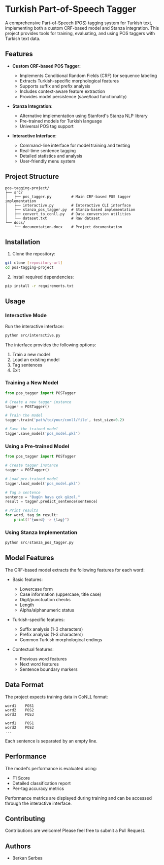 # Turkish Part-of-Speech Tagger

A comprehensive Part-of-Speech (POS) tagging system for Turkish text, implementing both a custom CRF-based model and Stanza integration. This project provides tools for training, evaluating, and using POS taggers with Turkish text data.

## Features

- **Custom CRF-based POS Tagger:**
  - Implements Conditional Random Fields (CRF) for sequence labeling
  - Extracts Turkish-specific morphological features
  - Supports suffix and prefix analysis
  - Includes context-aware feature extraction
  - Provides model persistence (save/load functionality)

- **Stanza Integration:**
  - Alternative implementation using Stanford's Stanza NLP library
  - Pre-trained models for Turkish language
  - Universal POS tag support

- **Interactive Interface:**
  - Command-line interface for model training and testing
  - Real-time sentence tagging
  - Detailed statistics and analysis
  - User-friendly menu system

## Project Structure

```
pos-tagging-project/
├── src/
│   ├── pos_tagger.py         # Main CRF-based POS tagger implementation
│   ├── interactive.py        # Interactive CLI interface
│   ├── stanza_pos_tagger.py  # Stanza-based implementation
│   ├── convert_to_conll.py   # Data conversion utilities
│   └── dataset.txt           # Raw dataset
└── docs/
    └── documentation.docx    # Project documentation
```

## Installation

1. Clone the repository:
```bash
git clone [repository-url]
cd pos-tagging-project
```

2. Install required dependencies:
```bash
pip install -r requirements.txt
```

## Usage

### Interactive Mode

Run the interactive interface:

```bash
python src/interactive.py
```

The interface provides the following options:
1. Train a new model
2. Load an existing model
3. Tag sentences
4. Exit

### Training a New Model

```python
from pos_tagger import POSTagger

# Create a new tagger instance
tagger = POSTagger()

# Train the model
tagger.train('path/to/your/conll/file', test_size=0.2)

# Save the trained model
tagger.save_model('pos_model.pkl')
```

### Using a Pre-trained Model

```python
from pos_tagger import POSTagger

# Create tagger instance
tagger = POSTagger()

# Load pre-trained model
tagger.load_model('pos_model.pkl')

# Tag a sentence
sentence = "Bugün hava çok güzel."
result = tagger.predict_sentence(sentence)

# Print results
for word, tag in result:
    print(f"{word} -> {tag}")
```

### Using Stanza Implementation

```python
python src/stanza_pos_tagger.py
```

## Model Features

The CRF-based model extracts the following features for each word:

- Basic features:
  - Lowercase form
  - Case information (uppercase, title case)
  - Digit/punctuation checks
  - Length
  - Alpha/alphanumeric status

- Turkish-specific features:
  - Suffix analysis (1-3 characters)
  - Prefix analysis (1-3 characters)
  - Common Turkish morphological endings

- Contextual features:
  - Previous word features
  - Next word features
  - Sentence boundary markers

## Data Format

The project expects training data in CoNLL format:
```
word1    POS1
word2    POS2
word3    POS3

word1    POS1
word2    POS2
...
```

Each sentence is separated by an empty line.

## Performance

The model's performance is evaluated using:
- F1 Score
- Detailed classification report
- Per-tag accuracy metrics

Performance metrics are displayed during training and can be accessed through the interactive interface.

## Contributing

Contributions are welcome! Please feel free to submit a Pull Request.


## Authors

- Berkan Serbes